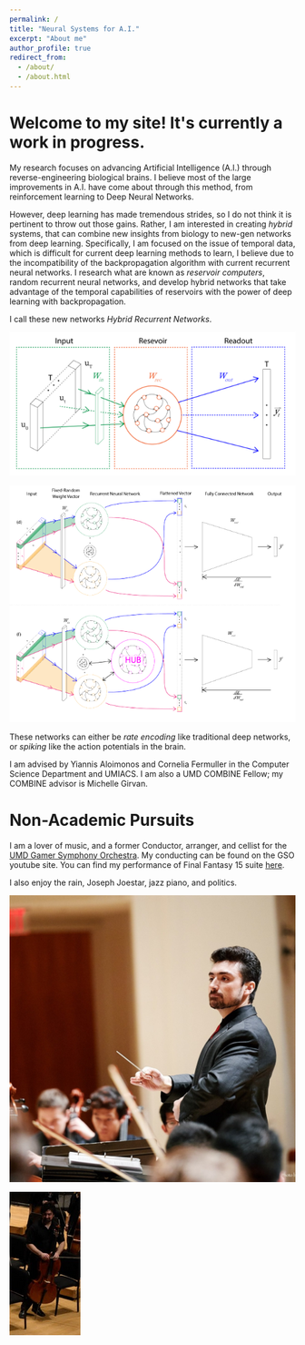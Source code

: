 ```yaml
---
permalink: /
title: "Neural Systems for A.I."
excerpt: "About me"
author_profile: true
redirect_from: 
  - /about/
  - /about.html
---
```


Welcome to my site! It's currently a work in progress. 
===
My research focuses on advancing Artificial Intelligence (A.I.) through reverse-engineering biological brains.  I believe most of the large improvements in A.I. have come about through this method, from reinforcement learning to Deep Neural Networks. 

However, deep learning has made tremendous strides, so I do not think it is pertinent to throw out those gains.  Rather, I am interested in creating *hybrid* systems, that can combine new insights from biology to new-gen networks from deep learning. 
Specifically, I am focused on the issue of temporal data, which is difficult for current deep learning methods to learn, I believe due to the incompatibility of the backpropagation algorithm with current recurrent neural networks.  I research what are
known as *reservoir computers*, random recurrent neural networks, and develop hybrid networks that take advantage of the temporal capabilities of reservoirs with the power of deep learning with backpropagation.

I call these new networks *Hybrid Recurrent Networks*. 

![reservoir](reservoir1.png)


![pdr](PDRESN.png)

These networks can either be *rate encoding* like traditional deep networks, or *spiking* like the action potentials in the brain. 



I am advised by Yiannis Aloimonos and Cornelia Fermuller in the Computer Science Department and UMIACS.  I am also a UMD COMBINE Fellow; my COMBINE advisor is Michelle Girvan. 



Non-Academic Pursuits
===

I am a lover of music, and a former Conductor, arranger, and cellist for the [UMD Gamer Symphony Orchestra](http://umd.gamersymphony.org/homepage.php).  My conducting can be found on the GSO youtube site. You can find my performance of Final Fantasy 15 suite [here](https://www.youtube.com/watch?v=EBFBas9E-O0).

I also enjoy the rain, Joseph Joestar, jazz piano, and politics. 

![Conducting](conducting.png)

![Cello](Cello.png)
